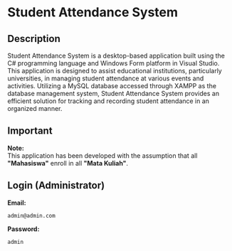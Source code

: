 # Student Attendance System
## Description
Student Attendance System is a desktop-based application built using the C# programming language and Windows Form platform in Visual Studio. This application is designed to assist educational institutions, particularly universities, in managing student attendance at various events and activities. Utilizing a MySQL database accessed through XAMPP as the database management system, Student Attendance System provides an efficient solution for tracking and recording student attendance in an organized manner.

## Important
**Note:**  
This application has been developed with the assumption that all __"Mahasiswa"__ enroll in all __"Mata Kuliah"__.

## Login (Administrator)
**Email:**  
```
admin@admin.com
```

**Password:**  
```
admin
```
